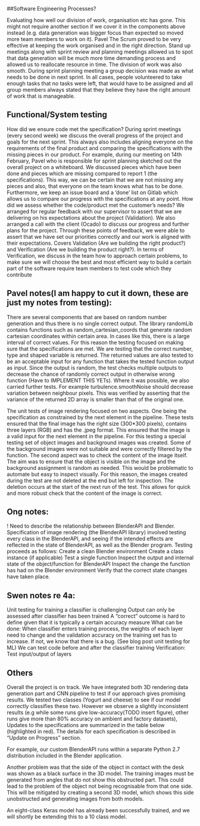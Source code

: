 ##Software Engineering Processes?

Evaluating how well our division of work, organisation etc has gone.
This might not require another section if we cover it in the components above instead (e.g. data generation was bigger focus than expected so moved more team members to work on it).
Pavel
The Scrum proved to be very effective at keeping the work organised and in the right direction. Stand up meetings along with sprint review and planning meetings allowed us to spot that data generation will be much more time demanding process and allowed us to reallocate resource in time. The division of work was also smooth. During sprint planning meeting a group decision was made as what needs to be done in next sprint. In all cases, people volunteered to take enough tasks that no tasks were left, that would have to be assigned and all group members always stated that they believe they have the right amount of work that is manageable.


## Functional/System testing

How did we ensure code met the specification?
During sprint meetings (every second week) we discuss the overall progress of the project and goals for the next sprint. This always also includes aligning everyone on the requirements of the final product and comparing the specifications with the missing pieces in our product. For example, during our meeting on 14th February, Pavel who is responsible for sprint planning sketched out the overall project on a whiteboard. We discussed pieces which have been done and pieces which are missing compared to report 1 (the specifications). This way, we can be certain that we are not missing any pieces and also, that everyone on the team knows what has to be done.
Furthermore, we keep an issue board and a ‘done’ list on Gitlab which allows us to compare our progress with the specifications at any point.
How did we assess whether the code/product met the customer’s needs?
We arranged for regular feedback with our supervisor to assert that we are delivering on his expectations about the project (Validation). We also arranged a call with the client (Ocado) to discuss our progress and further plans for the project. Through these points of feedback, we were able to assert that we have set our priorities correctly and our work is aligned with their expectations.
Covers Validation (Are we building the right product?) and Verification (Are we building the product right?).
In terms of Verification, we
discuss in the team how to approach certain problems, to make sure we will choose the best and most efficient way to build a certain part of the software
require team members to test code which they contribute

## Pavel notes(I am happy to cut it down, these are just my notes from testing):
There are several components that are based on random number generation and thus there is no single correct output. The library randomLib contains functions such as random_cartesian_coords that generate random cartesian coordinates within certain area. In cases like this, there is a large interval of correct values. For this reason the testing focused on making sure that the specifications are met. We are testing that the correct number, type and shaped variable is returned. The returned values are also tested to be an acceptable input for any function that takes the tested function output as input. Since the output is random, the test checks multiple outputs to decrease the chance of randomly correct output in otherwise wrong function (Have to IMPLEMENT THIS YETs). Where it was possible, we also carried further tests. For example turbulence.smoothNoise  should decrease variation between neighbour pixels. This was verified by asserting that the variance of the returned 2D array is smaller than that of the original one.

The unit tests of image rendering focused on two aspects. One being the specification as constrained by the next element in the pipeline. These tests ensured that the final image has the right size (300*300 pixels), contains three layers (RGB) and has the .jpeg format.  This ensured that the image is a valid input for the next element in the pipeline. For this testing a special testing set of object images and background images was created. Some of the background images were not suitable and were correctly filtered by the function. The second aspect was to check the content of the image itself. The aim was to ensure that the object is visible on the image and the background assignment is random as needed. This would be problematic to automate but easy to inspect visually. For this reason, the images created during the test are not deleted at the end but left for inspection. The deletion occurs at the start of the next run of the test. This allows for quick and more robust check that the content of the image is correct.

## Ong notes:
! Need to describe the relationship between BlenderAPI and Blender.
Specification of image rendering (the BlenderAPI library) involved testing every class in the BlenderAPI, and seeing if the intended effects are reflected in the state of BlenderAPI, as well as the Blender program. Testing proceeds as follows:
Create a clean Blender environment
Create a class instance (if applicable)
Test a single function
Inspect the output and internal state of the object/function for BlenderAPI
Inspect the change the function has had on the Blender environment
Verify that the correct state changes have taken place.


## Swen notes re 4a:
Unit testing for training a classifier is challenging
Output can only be assessed after classifier has been trained
A “correct” outcome is hard to define given that it is typically a certain accuracy measure
What can be done:
When classifier enters training process, the weights of each layer need to change and the validation accuracy on the training set has to increase. If not, we know that there is a bug. (See blog post unit testing for ML)
We can test code before and after the classifier training
Verification: Test input/output of layers


## Others
Overall the project is on track. We have integrated both 3D rendering data generation part and CNN pipeline to test if our approach gives promising results. We tested two classes (Yogurt and cheese) to see if our model correctly classifies these two. However we observe a slightly inconsistent results (e.g while some runs give low-accuracy(TODO insert figure), other runs give more than 80% accuracy on ambient and factory datasets),
Updates to the specifications are summarized in the table below (highlighted in red). The details for each specification is described in “Update on Progress” section.


For example, our custom BlenderAPI runs within a separate Python 2.7 distribution included in the Blender application.


Another problem was that the side of the object in contact with the desk was shown as a black surface in the 3D model. The training images must be generated from angles that do not show this obstructed part. This could lead to the problem of the object not being recognisable from that one side. This will be mitigated by creating a second 3D model, which shows this side unobstructed and generating images from both models.


 An eight-class Keras model has already been successfully trained, and we will shortly be extending this to a 10 class model.
